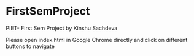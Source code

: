 # FirstSemProject
PIET- First Sem Project by Kinshu Sachdeva

Please open index.html in Google Chrome directly and click on different buttons to navigate
